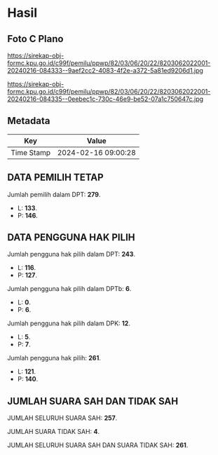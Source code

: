 # Hasil

## Foto C Plano

https://sirekap-obj-formc.kpu.go.id/c99f/pemilu/ppwp/82/03/06/20/22/8203062022001-20240216-084333--9aef2cc2-4083-4f2e-a372-5a81ed9206d1.jpg

https://sirekap-obj-formc.kpu.go.id/c99f/pemilu/ppwp/82/03/06/20/22/8203062022001-20240216-084335--0eebec1c-730c-46e9-be52-07a1c750647c.jpg


## Metadata

| Key        | Value               |
| ---------- | ------------------- |
| Time Stamp | 2024-02-16 09:00:28 |


## DATA PEMILIH TETAP

Jumlah pemilih dalam DPT: **279**.
 * L: **133**.
 * P: **146**.

## DATA PENGGUNA HAK PILIH

Jumlah pengguna hak pilih dalam DPT: **243**.
 * L: **116**.
 * P: **127**.

Jumlah pengguna hak pilih dalam DPTb: **6**.
 * L: **0**.
 * P: **6**.

Jumlah pengguna hak pilih dalam DPK: **12**.
 * L: **5**.
 * P: **7**.

Jumlah pengguna hak pilih: **261**.
 * L: **121**.
 * P: **140**.

## JUMLAH SUARA SAH DAN TIDAK SAH

JUMLAH SELURUH SUARA SAH: **257**.

JUMLAH SUARA TIDAK SAH: **4**.

JUMLAH SELURUH SUARA SAH DAN SUARA TIDAK SAH: **261**.


